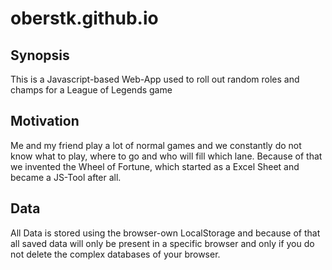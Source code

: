 oberstk.github.io
=================

## Synopsis

This is a Javascript-based Web-App used to roll out random roles and champs for a League of Legends game

## Motivation

Me and my friend play a lot of normal games and we constantly do not know what to play, where to go and who will fill which lane. Because of that we invented the Wheel of Fortune, which started as a Excel Sheet and became a JS-Tool after all.

## Data

All Data is stored using the browser-own LocalStorage and because of that all saved data will only be present in a specific browser and only if you do not delete the complex databases of your browser.
